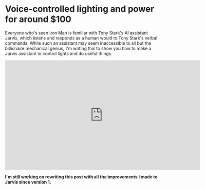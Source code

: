 # Voice-controlled lighting and power for around $100

Everyone who's seen Iron Man is familiar with Tony Stark's AI assistant Jarvis, which listens and responds as a human would to Tony Stark's verbal commands. While such an assistant may seem inaccessible to all but the billionaire mechanical genius, I'm writing this to show you how to make a Jarvis assistant to control lights and do useful things.

<div>
<iframe width="640" height="360" src="https://www.youtube.com/embed/dHWcRmRyteo?rel=0&amp;controls=0&amp;showinfo=0" frameborder="0" allowfullscreen></iframe>
</div>

**I'm still working on rewriting this post with all the improvements I made to Jarvis since version 1.**

